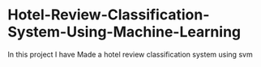 # Hotel-Review-Classification-System-Using-Machine-Learning
In this project I have Made a hotel review classification system using svm 
